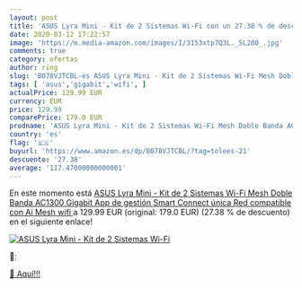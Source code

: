 ```yaml
---
layout: post
title: 'ASUS Lyra Mini - Kit de 2 Sistemas Wi-Fi con un 27.38 % de descuento'
date: 2020-03-12 17:22:57
image: 'https://m.media-amazon.com/images/I/3153xtp7Q3L._SL200_.jpg'
comments: true
category: ofertas
author: ring
slug: 'B078VJTCBL-es ASUS Lyra Mini - Kit de 2 Sistemas Wi-Fi Mesh Doble Banda...'
tags: [ 'asus','gigabit','wifi', ]
actualPrice: 129.99 EUR
currency: EUR
price: 129.99
comparePrice: 179.0 EUR
prodname: 'ASUS Lyra Mini - Kit de 2 Sistemas Wi-Fi Mesh Doble Banda AC1300 Gigabit  App de gestión  Smart Connect  única Red  compatible con Ai Mesh wifi '
country: 'es'
flag: '🇪🇸'
buyurl: 'https://www.amazon.es/dp/B078VJTCBL/?tag=tolees-21'
descuento: '27.38'
average: '117.47000000000001'
---
```


En este momento está [ASUS Lyra Mini - Kit de 2 Sistemas Wi-Fi Mesh Doble Banda AC1300 Gigabit  App de gestión  Smart Connect  única Red  compatible con Ai Mesh wifi ](https://www.amazon.es/dp/B078VJTCBL/?tag=tolees-21) a 129.99 EUR (original: 179.0 EUR) (27.38 %  de descuento) en el siguiente enlace!

[![ASUS Lyra Mini - Kit de 2 Sistemas Wi-Fi](https://m.media-amazon.com/images/I/3153xtp7Q3L._SL200_.jpg)](https://www.amazon.es/dp/B078VJTCBL/?tag=tolees-21)

🔎:


[🛒 Aquí!!!](https://www.amazon.es/dp/B078VJTCBL/?tag=tolees-21)
